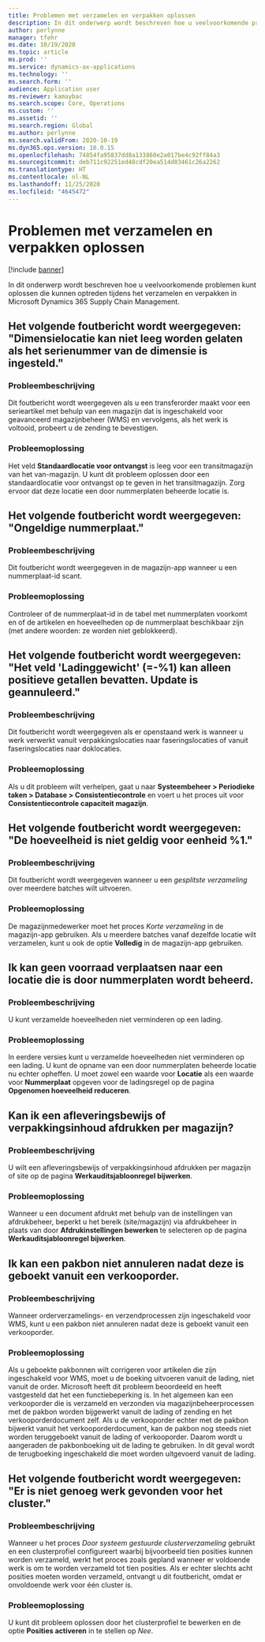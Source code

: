 ```yaml
---
title: Problemen met verzamelen en verpakken oplossen
description: In dit onderwerp wordt beschreven hoe u veelvoorkomende problemen kunt oplossen die kunnen optreden tijdens het verzamelen en verpakken in Microsoft Dynamics 365 Supply Chain Management.
author: perlynne
manager: tfehr
ms.date: 10/19/2020
ms.topic: article
ms.prod: ''
ms.service: dynamics-ax-applications
ms.technology: ''
ms.search.form: ''
audience: Application user
ms.reviewer: kamaybac
ms.search.scope: Core, Operations
ms.custom: ''
ms.assetid: ''
ms.search.region: Global
ms.author: perlynne
ms.search.validFrom: 2020-10-19
ms.dyn365.ops.version: 10.0.15
ms.openlocfilehash: 74854fa95837dd8a133860e2a017be4c92ff84a3
ms.sourcegitcommit: deb711c92251ed48cdf20ea514d03461c26a2262
ms.translationtype: HT
ms.contentlocale: nl-NL
ms.lasthandoff: 11/25/2020
ms.locfileid: "4645472"
---
```

# <a name="troubleshoot-picking-and-packing"></a>Problemen met verzamelen en verpakken oplossen

[!include [banner](../includes/banner.md)]

In dit onderwerp wordt beschreven hoe u veelvoorkomende problemen kunt oplossen die kunnen optreden tijdens het verzamelen en verpakken in Microsoft Dynamics 365 Supply Chain Management.

## <a name="i-receive-the-following-error-message-dimension-location-cant-be-left-blank-if-dimension-serial-number-is-set"></a>Het volgende foutbericht wordt weergegeven: "Dimensielocatie kan niet leeg worden gelaten als het serienummer van de dimensie is ingesteld."

### <a name="issue-description"></a>Probleembeschrijving

Dit foutbericht wordt weergegeven als u een transferorder maakt voor een serieartikel met behulp van een magazijn dat is ingeschakeld voor geavanceerd magazijnbeheer (WMS) en vervolgens, als het werk is voltooid, probeert u de zending te bevestigen.

### <a name="issue-resolution"></a>Probleemoplossing

Het veld **Standaardlocatie voor ontvangst** is leeg voor een transitmagazijn van het van-magazijn. U kunt dit probleem oplossen door een standaardlocatie voor ontvangst op te geven in het transitmagazijn. Zorg ervoor dat deze locatie een door nummerplaten beheerde locatie is.

## <a name="i-receive-the-following-error-message-invalid-license-plate"></a>Het volgende foutbericht wordt weergegeven: "Ongeldige nummerplaat."

### <a name="issue-description"></a>Probleembeschrijving

Dit foutbericht wordt weergegeven in de magazijn-app wanneer u een nummerplaat-id scant.

### <a name="issue-resolution"></a>Probleemoplossing

Controleer of de nummerplaat-id in de tabel met nummerplaten voorkomt en of de artikelen en hoeveelheden op de nummerplaat beschikbaar zijn (met andere woorden: ze worden niet geblokkeerd).

## <a name="i-receive-the-following-error-message-field-load-weight-1-can-only-contain-positive-numbers-update-has-been-canceled"></a>Het volgende foutbericht wordt weergegeven: "Het veld 'Ladinggewicht' (=-%1) kan alleen positieve getallen bevatten. Update is geannuleerd."

### <a name="issue-description"></a>Probleembeschrijving

Dit foutbericht wordt weergegeven als er openstaand werk is wanneer u werk verwerkt vanuit verpakkingslocaties naar faseringslocaties of vanuit faseringslocaties naar doklocaties.

### <a name="issue-resolution"></a>Probleemoplossing

Als u dit probleem wilt verhelpen, gaat u naar **Systeembeheer \> Periodieke taken \> Database \> Consistentiecontrole** en voert u het proces uit voor **Consistentiecontrole capaciteit magazijn**.

## <a name="i-receive-the-following-error-message-the-quantity-is-not-valid-for-unit-1"></a>Het volgende foutbericht wordt weergegeven: "De hoeveelheid is niet geldig voor eenheid %1."

### <a name="issue-description"></a>Probleembeschrijving

Dit foutbericht wordt weergegeven wanneer u een *gesplitste verzameling* over meerdere batches wilt uitvoeren.

### <a name="issue-resolution"></a>Probleemoplossing

De magazijnmedewerker moet het proces *Korte verzameling* in de magazijn-app gebruiken. Als u meerdere batches vanaf dezelfde locatie wilt verzamelen, kunt u ook de optie **Volledig** in de magazijn-app gebruiken.

## <a name="i-cant-move-inventory-to-a-location-that-is-license-platecontrolled"></a>Ik kan geen voorraad verplaatsen naar een locatie die is door nummerplaten wordt beheerd.

### <a name="issue-description"></a>Probleembeschrijving

U kunt verzamelde hoeveelheden niet verminderen op een lading.

### <a name="issue-resolution"></a>Probleemoplossing

In eerdere versies kunt u verzamelde hoeveelheden niet verminderen op een lading. U kunt de opname van een door nummerplaten beheerde locatie nu echter opheffen. U moet zowel een waarde voor **Locatie** als een waarde voor **Nummerplaat** opgeven voor de ladingsregel op de pagina **Opgenomen hoeveelheid reduceren**.

## <a name="can-i-print-a-delivery-note-or-packing-content-by-warehouse"></a>Kan ik een afleveringsbewijs of verpakkingsinhoud afdrukken per magazijn?

### <a name="issue-description"></a>Probleembeschrijving

U wilt een afleveringsbewijs of verpakkingsinhoud afdrukken per magazijn of site op de pagina **Werkauditsjabloonregel bijwerken**.

### <a name="issue-resolution"></a>Probleemoplossing

Wanneer u een document afdrukt met behulp van de instellingen van afdrukbeheer, beperkt u het bereik (site/magazijn) via afdrukbeheer in plaats van door **Afdrukinstellingen bewerken** te selecteren op de pagina **Werkauditsjabloonregel bijwerken**.

## <a name="i-cant-cancel-a-packing-slip-after-its-posted-from-a-sales-order"></a>Ik kan een pakbon niet annuleren nadat deze is geboekt vanuit een verkooporder.

### <a name="issue-description"></a>Probleembeschrijving

Wanneer orderverzamelings- en verzendprocessen zijn ingeschakeld voor WMS, kunt u een pakbon niet annuleren nadat deze is geboekt vanuit een verkooporder.

### <a name="issue-resolution"></a>Probleemoplossing

Als u geboekte pakbonnen wilt corrigeren voor artikelen die zijn ingeschakeld voor WMS, moet u de boeking uitvoeren vanuit de lading, niet vanuit de order. Microsoft heeft dit probleem beoordeeld en heeft vastgesteld dat het een functiebeperking is. In het algemeen kan een verkooporder die is verzameld en verzonden via magazijnbeheerprocessen met de pakbon worden bijgewerkt vanuit de lading of zending en het verkooporderdocument zelf. Als u de verkooporder echter met de pakbon bijwerkt vanuit het verkooporderdocument, kan de pakbon nog steeds niet worden teruggeboekt vanuit de lading of verkooporder. Daarom wordt u aangeraden de pakbonboeking uit de lading te gebruiken. In dit geval wordt de terugboeking ingeschakeld die moet worden uitgevoerd vanuit de lading.

## <a name="i-receive-the-following-error-message-not-enough-work-can-be-found-for-cluster"></a>Het volgende foutbericht wordt weergegeven: "Er is niet genoeg werk gevonden voor het cluster."

### <a name="issue-description"></a>Probleembeschrijving

Wanneer u het proces *Door systeem gestuurde clusterverzameling* gebruikt en een clusterprofiel configureert waarbij bijvoorbeeld tien posities kunnen worden verzameld, werkt het proces zoals gepland wanneer er voldoende werk is om te worden verzameld tot tien posities. Als er echter slechts acht posities moeten worden verzameld, ontvangt u dit foutbericht, omdat er onvoldoende werk voor één cluster is.

### <a name="issue-resolution"></a>Probleemoplossing

U kunt dit probleem oplossen door het clusterprofiel te bewerken en de optie **Posities activeren** in te stellen op *Nee*.
